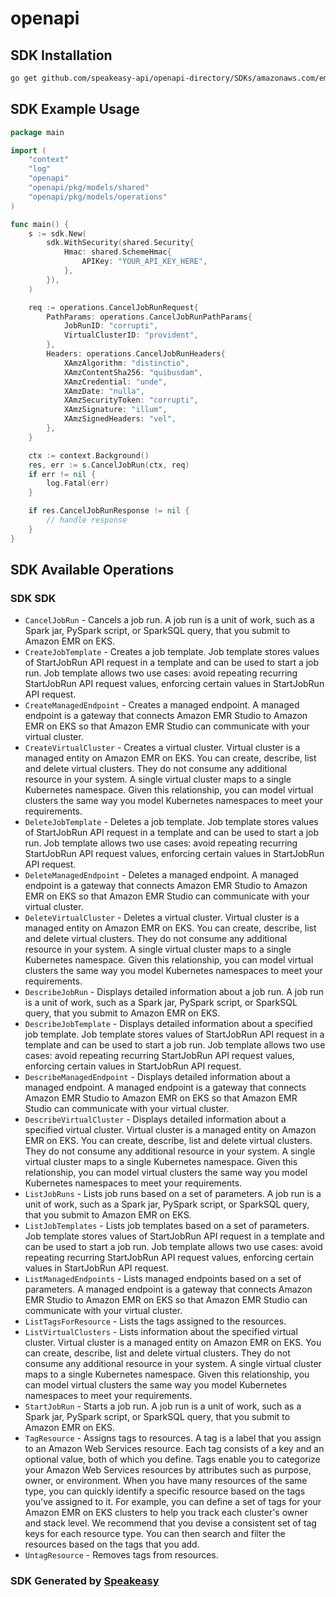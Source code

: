 # openapi

<!-- Start SDK Installation -->
## SDK Installation

```bash
go get github.com/speakeasy-api/openapi-directory/SDKs/amazonaws.com/emr-containers/2020-10-01/go
```
<!-- End SDK Installation -->

## SDK Example Usage
<!-- Start SDK Example Usage -->
```go
package main

import (
    "context"
    "log"
    "openapi"
    "openapi/pkg/models/shared"
    "openapi/pkg/models/operations"
)

func main() {
    s := sdk.New(
        sdk.WithSecurity(shared.Security{
            Hmac: shared.SchemeHmac{
                APIKey: "YOUR_API_KEY_HERE",
            },
        }),
    )

    req := operations.CancelJobRunRequest{
        PathParams: operations.CancelJobRunPathParams{
            JobRunID: "corrupti",
            VirtualClusterID: "provident",
        },
        Headers: operations.CancelJobRunHeaders{
            XAmzAlgorithm: "distinctio",
            XAmzContentSha256: "quibusdam",
            XAmzCredential: "unde",
            XAmzDate: "nulla",
            XAmzSecurityToken: "corrupti",
            XAmzSignature: "illum",
            XAmzSignedHeaders: "vel",
        },
    }

    ctx := context.Background()
    res, err := s.CancelJobRun(ctx, req)
    if err != nil {
        log.Fatal(err)
    }

    if res.CancelJobRunResponse != nil {
        // handle response
    }
}
```
<!-- End SDK Example Usage -->

<!-- Start SDK Available Operations -->
## SDK Available Operations

### SDK SDK

* `CancelJobRun` - Cancels a job run. A job run is a unit of work, such as a Spark jar, PySpark script, or SparkSQL query, that you submit to Amazon EMR on EKS.
* `CreateJobTemplate` - Creates a job template. Job template stores values of StartJobRun API request in a template and can be used to start a job run. Job template allows two use cases: avoid repeating recurring StartJobRun API request values, enforcing certain values in StartJobRun API request.
* `CreateManagedEndpoint` - Creates a managed endpoint. A managed endpoint is a gateway that connects Amazon EMR Studio to Amazon EMR on EKS so that Amazon EMR Studio can communicate with your virtual cluster.
* `CreateVirtualCluster` - Creates a virtual cluster. Virtual cluster is a managed entity on Amazon EMR on EKS. You can create, describe, list and delete virtual clusters. They do not consume any additional resource in your system. A single virtual cluster maps to a single Kubernetes namespace. Given this relationship, you can model virtual clusters the same way you model Kubernetes namespaces to meet your requirements.
* `DeleteJobTemplate` - Deletes a job template. Job template stores values of StartJobRun API request in a template and can be used to start a job run. Job template allows two use cases: avoid repeating recurring StartJobRun API request values, enforcing certain values in StartJobRun API request.
* `DeleteManagedEndpoint` - Deletes a managed endpoint. A managed endpoint is a gateway that connects Amazon EMR Studio to Amazon EMR on EKS so that Amazon EMR Studio can communicate with your virtual cluster.
* `DeleteVirtualCluster` - Deletes a virtual cluster. Virtual cluster is a managed entity on Amazon EMR on EKS. You can create, describe, list and delete virtual clusters. They do not consume any additional resource in your system. A single virtual cluster maps to a single Kubernetes namespace. Given this relationship, you can model virtual clusters the same way you model Kubernetes namespaces to meet your requirements.
* `DescribeJobRun` - Displays detailed information about a job run. A job run is a unit of work, such as a Spark jar, PySpark script, or SparkSQL query, that you submit to Amazon EMR on EKS.
* `DescribeJobTemplate` - Displays detailed information about a specified job template. Job template stores values of StartJobRun API request in a template and can be used to start a job run. Job template allows two use cases: avoid repeating recurring StartJobRun API request values, enforcing certain values in StartJobRun API request.
* `DescribeManagedEndpoint` - Displays detailed information about a managed endpoint. A managed endpoint is a gateway that connects Amazon EMR Studio to Amazon EMR on EKS so that Amazon EMR Studio can communicate with your virtual cluster.
* `DescribeVirtualCluster` - Displays detailed information about a specified virtual cluster. Virtual cluster is a managed entity on Amazon EMR on EKS. You can create, describe, list and delete virtual clusters. They do not consume any additional resource in your system. A single virtual cluster maps to a single Kubernetes namespace. Given this relationship, you can model virtual clusters the same way you model Kubernetes namespaces to meet your requirements.
* `ListJobRuns` - Lists job runs based on a set of parameters. A job run is a unit of work, such as a Spark jar, PySpark script, or SparkSQL query, that you submit to Amazon EMR on EKS.
* `ListJobTemplates` - Lists job templates based on a set of parameters. Job template stores values of StartJobRun API request in a template and can be used to start a job run. Job template allows two use cases: avoid repeating recurring StartJobRun API request values, enforcing certain values in StartJobRun API request.
* `ListManagedEndpoints` - Lists managed endpoints based on a set of parameters. A managed endpoint is a gateway that connects Amazon EMR Studio to Amazon EMR on EKS so that Amazon EMR Studio can communicate with your virtual cluster.
* `ListTagsForResource` - Lists the tags assigned to the resources.
* `ListVirtualClusters` - Lists information about the specified virtual cluster. Virtual cluster is a managed entity on Amazon EMR on EKS. You can create, describe, list and delete virtual clusters. They do not consume any additional resource in your system. A single virtual cluster maps to a single Kubernetes namespace. Given this relationship, you can model virtual clusters the same way you model Kubernetes namespaces to meet your requirements.
* `StartJobRun` - Starts a job run. A job run is a unit of work, such as a Spark jar, PySpark script, or SparkSQL query, that you submit to Amazon EMR on EKS.
* `TagResource` - Assigns tags to resources. A tag is a label that you assign to an Amazon Web Services resource. Each tag consists of a key and an optional value, both of which you define. Tags enable you to categorize your Amazon Web Services resources by attributes such as purpose, owner, or environment. When you have many resources of the same type, you can quickly identify a specific resource based on the tags you've assigned to it. For example, you can define a set of tags for your Amazon EMR on EKS clusters to help you track each cluster's owner and stack level. We recommend that you devise a consistent set of tag keys for each resource type. You can then search and filter the resources based on the tags that you add.
* `UntagResource` - Removes tags from resources.
<!-- End SDK Available Operations -->

### SDK Generated by [Speakeasy](https://docs.speakeasyapi.dev/docs/using-speakeasy/client-sdks)

